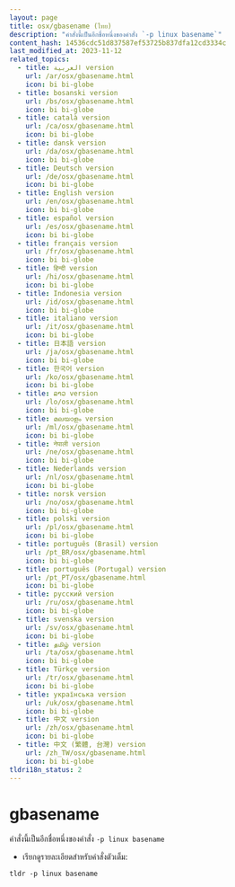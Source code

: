 ```yaml
---
layout: page
title: osx/gbasename (ไทย)
description: "คำสั่งนี้เป็นอีกชื่อหนึ่งของคำสั่ง `-p linux basename`"
content_hash: 14536cdc51d837587ef53725b837dfa12cd3334c
last_modified_at: 2023-11-12
related_topics:
  - title: العربية version
    url: /ar/osx/gbasename.html
    icon: bi bi-globe
  - title: bosanski version
    url: /bs/osx/gbasename.html
    icon: bi bi-globe
  - title: català version
    url: /ca/osx/gbasename.html
    icon: bi bi-globe
  - title: dansk version
    url: /da/osx/gbasename.html
    icon: bi bi-globe
  - title: Deutsch version
    url: /de/osx/gbasename.html
    icon: bi bi-globe
  - title: English version
    url: /en/osx/gbasename.html
    icon: bi bi-globe
  - title: español version
    url: /es/osx/gbasename.html
    icon: bi bi-globe
  - title: français version
    url: /fr/osx/gbasename.html
    icon: bi bi-globe
  - title: हिन्दी version
    url: /hi/osx/gbasename.html
    icon: bi bi-globe
  - title: Indonesia version
    url: /id/osx/gbasename.html
    icon: bi bi-globe
  - title: italiano version
    url: /it/osx/gbasename.html
    icon: bi bi-globe
  - title: 日本語 version
    url: /ja/osx/gbasename.html
    icon: bi bi-globe
  - title: 한국어 version
    url: /ko/osx/gbasename.html
    icon: bi bi-globe
  - title: ລາວ version
    url: /lo/osx/gbasename.html
    icon: bi bi-globe
  - title: മലയാളം version
    url: /ml/osx/gbasename.html
    icon: bi bi-globe
  - title: नेपाली version
    url: /ne/osx/gbasename.html
    icon: bi bi-globe
  - title: Nederlands version
    url: /nl/osx/gbasename.html
    icon: bi bi-globe
  - title: norsk version
    url: /no/osx/gbasename.html
    icon: bi bi-globe
  - title: polski version
    url: /pl/osx/gbasename.html
    icon: bi bi-globe
  - title: português (Brasil) version
    url: /pt_BR/osx/gbasename.html
    icon: bi bi-globe
  - title: português (Portugal) version
    url: /pt_PT/osx/gbasename.html
    icon: bi bi-globe
  - title: русский version
    url: /ru/osx/gbasename.html
    icon: bi bi-globe
  - title: svenska version
    url: /sv/osx/gbasename.html
    icon: bi bi-globe
  - title: தமிழ் version
    url: /ta/osx/gbasename.html
    icon: bi bi-globe
  - title: Türkçe version
    url: /tr/osx/gbasename.html
    icon: bi bi-globe
  - title: українська version
    url: /uk/osx/gbasename.html
    icon: bi bi-globe
  - title: 中文 version
    url: /zh/osx/gbasename.html
    icon: bi bi-globe
  - title: 中文 (繁體, 台灣) version
    url: /zh_TW/osx/gbasename.html
    icon: bi bi-globe
tldri18n_status: 2
---
```

# gbasename

คำสั่งนี้เป็นอีกชื่อหนึ่งของคำสั่ง `-p linux basename`

- เรียกดูรายละเอียดสำหรับคำสั่งตัวเต็ม:

`tldr -p linux basename`
